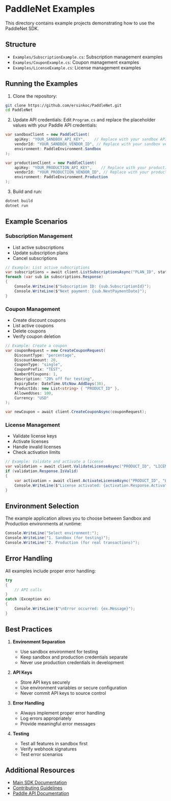 # PaddleNet Examples

This directory contains example projects demonstrating how to use the PaddleNet SDK.

## Structure

- `Examples/SubscriptionExample.cs`: Subscription management examples
- `Examples/CouponExample.cs`: Coupon management examples
- `Examples/LicenseExample.cs`: License management examples

## Running the Examples

1. Clone the repository:
```bash
git clone https://github.com/ersinkoc/PaddleNet.git
cd PaddleNet
```

2. Update API credentials:
Edit `Program.cs` and replace the placeholder values with your Paddle API credentials:
```csharp
var sandboxClient = new PaddleClient(
    apiKey: "YOUR_SANDBOX_API_KEY",    // Replace with your sandbox API key
    vendorId: "YOUR_SANDBOX_VENDOR_ID", // Replace with your sandbox vendor ID
    environment: PaddleEnvironment.Sandbox
);

var productionClient = new PaddleClient(
    apiKey: "YOUR_PRODUCTION_API_KEY",    // Replace with your production API key
    vendorId: "YOUR_PRODUCTION_VENDOR_ID", // Replace with your production vendor ID
    environment: PaddleEnvironment.Production
);
```

3. Build and run:
```bash
dotnet build
dotnet run
```

## Example Scenarios

### Subscription Management
- List active subscriptions
- Update subscription plans
- Cancel subscriptions

```csharp
// Example: List active subscriptions
var subscriptions = await client.ListSubscriptionsAsync("PLAN_ID", state: "active");
foreach (var sub in subscriptions.Response)
{
    Console.WriteLine($"Subscription ID: {sub.SubscriptionId}");
    Console.WriteLine($"Next payment: {sub.NextPaymentDate}");
}
```

### Coupon Management
- Create discount coupons
- List active coupons
- Delete coupons
- Verify coupon deletion

```csharp
// Example: Create a coupon
var couponRequest = new CreateCouponRequest(
    DiscountType: "percentage",
    DiscountAmount: 20,
    CouponType: "single",
    CouponPrefix: "TEST",
    NumberOfCoupons: 1,
    Description: "20% off for testing",
    ExpiryDate: DateTime.UtcNow.AddDays(30),
    ProductIds: new List<string> { "PRODUCT_ID" },
    AllowedUses: 100,
    Currency: "USD"
);

var newCoupon = await client.CreateCouponAsync(couponRequest);
```

### License Management
- Validate license keys
- Activate licenses
- Handle invalid licenses
- Check activation limits

```csharp
// Example: Validate and activate a license
var validation = await client.ValidateLicenseAsync("PRODUCT_ID", "LICENSE_KEY");
if (validation.Response.IsValid)
{
    var activation = await client.ActivateLicenseAsync("PRODUCT_ID", "LICENSE_KEY");
    Console.WriteLine($"License activated: {activation.Response.Activated}");
}
```

## Environment Selection

The example application allows you to choose between Sandbox and Production environments at runtime:

```csharp
Console.WriteLine("Select environment:");
Console.WriteLine("1. Sandbox (for testing)");
Console.WriteLine("2. Production (for real transactions)");
```

## Error Handling

All examples include proper error handling:

```csharp
try
{
    // API calls
}
catch (Exception ex)
{
    Console.WriteLine($"\nError occurred: {ex.Message}");
}
```

## Best Practices

1. **Environment Separation**
   - Use sandbox environment for testing
   - Keep sandbox and production credentials separate
   - Never use production credentials in development

2. **API Keys**
   - Store API keys securely
   - Use environment variables or secure configuration
   - Never commit API keys to source control

3. **Error Handling**
   - Always implement proper error handling
   - Log errors appropriately
   - Provide meaningful error messages

4. **Testing**
   - Test all features in sandbox first
   - Verify webhook signatures
   - Test error scenarios

## Additional Resources

- [Main SDK Documentation](../README.md)
- [Contributing Guidelines](../CONTRIBUTING.md)
- [Paddle API Documentation](https://developer.paddle.com/api-reference/overview) 